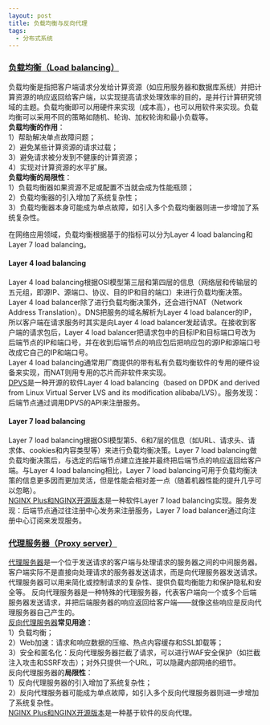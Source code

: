 ```yaml
---
layout: post
title: 负载均衡与反向代理
tags:
  - 分布式系统
---
```


### [负载均衡（Load balancing）](https://github.com/donnemartin/system-design-primer#load-balancer)
负载均衡是指把客户端请求分发给计算资源（如应用服务器和数据库系统）并把计算资源的响应返回给客户端，以实现提高请求处理效率的目的，是并行计算研究领域的主题。负载均衡即可以用硬件来实现（成本高），也可以用软件来实现。负载均衡可以采用不同的策略如随机、轮询、加权轮询和最小负载等。  
**负载均衡的作用**：  
1）帮助解决单点故障问题；  
2）避免某些计算资源的请求过载；  
3）避免请求被分发到不健康的计算资源；  
4）实现对计算资源的水平扩展。  
**负载均衡的局限性**：  
1）负载均衡器如果资源不足或配置不当就会成为性能瓶颈；  
2）负载均衡器的引入增加了系统复杂性；  
3）负载均衡器本身可能成为单点故障，如引入多个负载均衡器则进一步增加了系统复杂性。  


在网络应用领域，负载均衡根据基于的指标可以分为Layer 4 load balancing和Layer 7 load balancing。  
#### Layer 4 load balancing
Layer 4 load balancing根据OSI模型第三层和第四层的信息（网络层和传输层的五元组，即源IP、源端口、协议、目的IP和目的端口）来进行负载均衡决策。  
Layer 4 load balancer除了进行负载均衡决策外，还会进行NAT（Network Address Translation）。DNS把服务的域名解析为Layer 4 load balancer的IP，所以客户端在请求服务时其实是向Layer 4 load balancer发起请求。在接收到客户端的请求包后，Layer 4 load balancer把请求包中的目标IP和目标端口号改为后端节点的IP和端口号，并在收到后端节点的响应包后把响应包的源IP和源端口号改成它自己的IP和端口号。  
Layer 4 load balancing通常用厂商提供的带有私有负载均衡软件的专用的硬件设备来实现，而NAT则用专用的芯片而非软件来实现。  
[DPVS](https://github.com/iqiyi/dpvs)是一种开源的软件Layer 4 load balancing（based on DPDK and derived from Linux Virtual Server LVS and its modification alibaba/LVS）。服务发现：后端节点通过调用DPVS的API来注册服务。  


#### Layer 7 load balancing
Layer 7 load balancing根据OSI模型第5、6和7层的信息（如URL、请求头、请求体、cookies和内容类型等）来进行负载均衡决策。Layer 7 load balancing做负载均衡决策后，与选定的后端节点建立连接并最终把后端节点的响应返回给客户端。与Layer 4 load balancing相比，Layer 7 load balancing可用于负载均衡决策的信息更多因而更加灵活，但是性能会相对差一点（随着机器性能的提升几乎可以忽略）。  
[NGINX Plus和NGINX开源版本](https://www.nginx.com/resources/glossary/layer-4-load-balancing/)是一种软件Layer 7 load balancing实现。服务发现：后端节点通过往注册中心发务来注册服务，Layer 7 load balancer通过向注册中心订阅来发现服务。  



### [代理服务器（Proxy server）](https://en.wikipedia.org/wiki/Reverse_proxy)
[代理服务器](https://en.wikipedia.org/wiki/Proxy_server)是一个位于发送请求的客户端与处理请求的服务器之间的中间服务器。客户端实际不是直接向处理请求的服务器发送请求，而是向代理服务器发送请求。代理服务器可以用来简化或控制请求的复杂性、提供负载均衡能力和保护隐私和安全等。
反向代理服务器是一种特殊的代理服务器，代表客户端向一个或多个后端服务器发送请求，并把后端服务器的响应返回给客户端——就像这些响应是反向代理服务器自己产生的。  
[反向代理服务器](https://www.nginx.com/resources/glossary/reverse-proxy-server)**常见用途**：  
1）负载均衡；    
2）Web加速：请求和响应数据的压缩、热点内容缓存和SSL卸载等；  
3）安全和匿名化：反向代理服务器拦截了请求，可以进行WAF安全保护（如拦截注入攻击和SSRF攻击）；对外只提供一个URL，可以隐藏内部网络的细节。  
反向代理服务器的**局限性**：  
1）反向代理服务器的引入增加了系统复杂性；  
2）反向代理服务器可能成为单点故障，如引入多个反向代理服务器则进一步增加了系统复杂性。  
[NGINX Plus和NGINX开源版本](https://www.nginx.com/resources/glossary/layer-4-load-balancing/)是一种基于软件的反向代理。  


